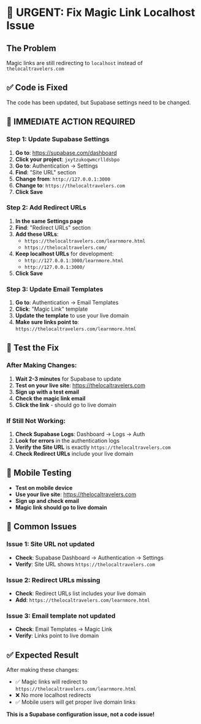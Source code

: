# 🚨 URGENT: Fix Magic Link Localhost Issue

## The Problem
Magic links are still redirecting to `localhost` instead of `thelocaltravelers.com`

## ✅ Code is Fixed
The code has been updated, but Supabase settings need to be changed.

## 🔧 IMMEDIATE ACTION REQUIRED

### **Step 1: Update Supabase Settings**
1. **Go to**: https://supabase.com/dashboard
2. **Click your project**: `jxytzukoqwmcrlldsbpo`
3. **Go to**: Authentication → Settings
4. **Find**: "Site URL" section
5. **Change from**: `http://127.0.0.1:3000`
6. **Change to**: `https://thelocaltravelers.com`
7. **Click Save**

### **Step 2: Add Redirect URLs**
1. **In the same Settings page**
2. **Find**: "Redirect URLs" section
3. **Add these URLs**:
   - `https://thelocaltravelers.com/learnmore.html`
   - `https://thelocaltravelers.com/`
4. **Keep localhost URLs** for development:
   - `http://127.0.0.1:3000/learnmore.html`
   - `http://127.0.0.1:3000/`
5. **Click Save**

### **Step 3: Update Email Templates**
1. **Go to**: Authentication → Email Templates
2. **Click**: "Magic Link" template
3. **Update the template** to use your live domain
4. **Make sure links point to**: `https://thelocaltravelers.com/learnmore.html`

## 🧪 Test the Fix

### **After Making Changes:**
1. **Wait 2-3 minutes** for Supabase to update
2. **Test on your live site**: https://thelocaltravelers.com
3. **Sign up with a test email**
4. **Check the magic link email**
5. **Click the link** - should go to live domain

### **If Still Not Working:**
1. **Check Supabase Logs**: Dashboard → Logs → Auth
2. **Look for errors** in the authentication logs
3. **Verify the Site URL** is exactly `https://thelocaltravelers.com`
4. **Check Redirect URLs** include your live domain

## 📱 Mobile Testing
- **Test on mobile device**
- **Use your live site**: https://thelocaltravelers.com
- **Sign up and check email**
- **Magic link should go to live domain**

## 🚨 Common Issues

### **Issue 1: Site URL not updated**
- **Check**: Supabase Dashboard → Authentication → Settings
- **Verify**: Site URL shows `https://thelocaltravelers.com`

### **Issue 2: Redirect URLs missing**
- **Check**: Redirect URLs list includes your live domain
- **Add**: `https://thelocaltravelers.com/learnmore.html`

### **Issue 3: Email template not updated**
- **Check**: Email Templates → Magic Link
- **Verify**: Links point to live domain

## ✅ Expected Result
After making these changes:
- ✅ Magic links will redirect to `https://thelocaltravelers.com/learnmore.html`
- ❌ No more localhost redirects
- ✅ Mobile users will get proper live domain links

**This is a Supabase configuration issue, not a code issue!**
